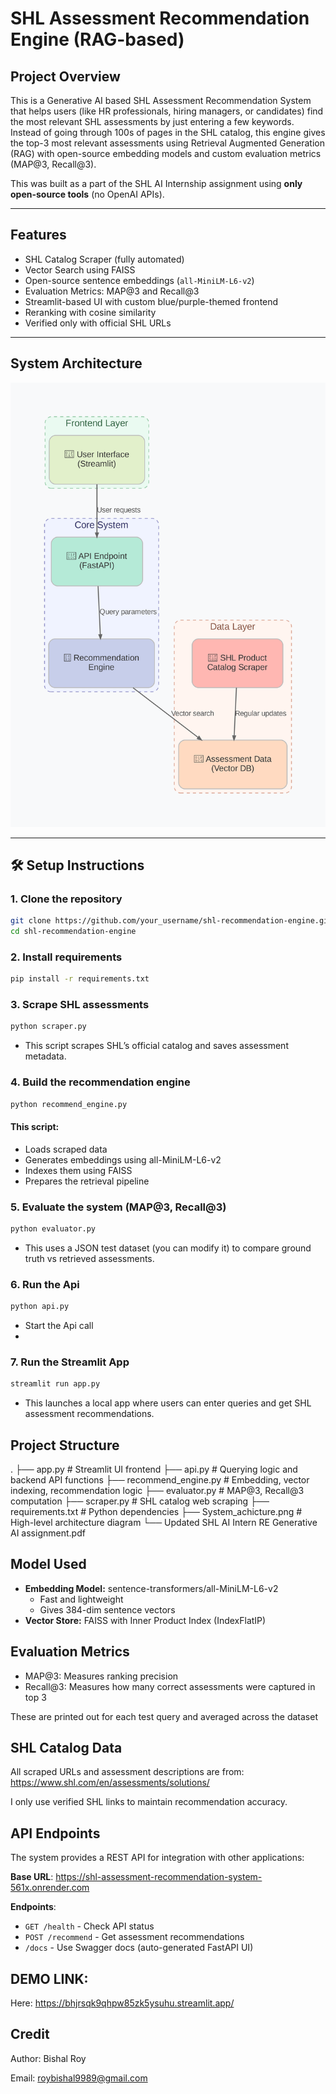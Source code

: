 # SHL Assessment Recommendation Engine (RAG-based)

##  Project Overview

This is a Generative AI based SHL Assessment Recommendation System that helps users (like HR professionals, hiring managers, or candidates) find the most relevant SHL assessments by just entering a few keywords. Instead of going through 100s of pages in the SHL catalog, this engine gives the top-3 most relevant assessments using Retrieval Augmented Generation (RAG) with open-source embedding models and custom evaluation metrics (MAP@3, Recall@3).

This was built as a part of the SHL AI Internship assignment using **only open-source tools** (no OpenAI APIs).

---

##  Features

-  SHL Catalog Scraper (fully automated)
-  Vector Search using FAISS
-  Open-source sentence embeddings (`all-MiniLM-L6-v2`)
-  Evaluation Metrics: MAP@3 and Recall@3
-  Streamlit-based UI with custom blue/purple-themed frontend
-  Reranking with cosine similarity
-  Verified only with official SHL URLs

---

##  System Architecture

![System Architecture](System_achicture.png)

---

## 🛠️ Setup Instructions

### 1. Clone the repository

```bash
git clone https://github.com/your_username/shl-recommendation-engine.git
cd shl-recommendation-engine
```

### 2.  Install requirements
```bash
pip install -r requirements.txt
```

### 3. Scrape SHL assessments
```bash
python scraper.py
```
- This script scrapes SHL’s official catalog and saves assessment metadata.
  
### 4. Build the recommendation engine
```bash
python recommend_engine.py
```
#### This script:
- Loads scraped data
- Generates embeddings using all-MiniLM-L6-v2
- Indexes them using FAISS
- Prepares the retrieval pipeline

### 5. Evaluate the system (MAP@3, Recall@3)
```bash
python evaluator.py
```
- This uses a JSON test dataset (you can modify it) to compare ground truth vs retrieved assessments.
  
### 6. Run the Api
```bash
python api.py
```
- Start the Api call
- 
### 7. Run the Streamlit App
```bash
streamlit run app.py
```
- This launches a local app where users can enter queries and get  SHL assessment recommendations.

## Project Structure
.
├── app.py                  # Streamlit UI frontend
├── api.py                  # Querying logic and backend API functions
├── recommend_engine.py     # Embedding, vector indexing, recommendation logic
├── evaluator.py            # MAP@3, Recall@3 computation
├── scraper.py              # SHL catalog web scraping
├── requirements.txt        # Python dependencies
├── System_achicture.png    # High-level architecture diagram
└── Updated SHL AI Intern RE Generative AI assignment.pdf

## Model Used 
- **Embedding Model:** sentence-transformers/all-MiniLM-L6-v2
    - Fast and lightweight
    - Gives 384-dim sentence vectors
- **Vector Store:** FAISS with Inner Product Index (IndexFlatIP)

## Evaluation Metrics
- MAP@3: Measures ranking precision
- Recall@3: Measures how many correct assessments were captured in top 3
  
These are printed out for each test query and averaged across the dataset

##  SHL Catalog Data
All scraped URLs and assessment descriptions are from:
https://www.shl.com/en/assessments/solutions/

I only use verified SHL links to maintain recommendation accuracy.

## API Endpoints 
The system provides a REST API for integration with other applications:

**Base URL**: https://shl-assessment-recommendation-system-561x.onrender.com

**Endpoints**:
  - `GET /health` - Check API status
  - `POST /recommend` - Get assessment recommendations
  - `/docs` - Use Swagger docs (auto-generated FastAPI UI)

## DEMO LINK:

Here: https://bhjrsqk9qhpw85zk5ysuhu.streamlit.app/

## Credit 
Author: Bishal Roy 

Email: roybishal9989@gmail.com
















